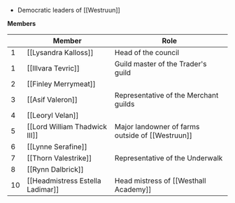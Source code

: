 - Democratic leaders of [[Westruun]]

**Members**

|     | Member                           | Role                                             |
| --- | -------------------------------- | ------------------------------------------------ |
| 1   | [[Lysandra Kalloss]]             | Head of the council                              |
| 1   | [[Illvara Tevric]]               | Guild master of the Trader's guild               |
| 2   | [[Finley Merrymeat]]             |                                                  |
| 3   | [[Asif Valeron]]                 | Representative of the Merchant guilds            |
| 4   | [[Leoryl Velan]]                 |                                                  |
| 5   | [[Lord William Thadwick III]]    | Major landowner of farms outside of [[Westruun]] |
| 6   | [[Lynne Serafine]]               |                                                  |
| 7   | [[Thorn Valestrike]]             | Representative of the Underwalk                  |
| 8   | [[Rynn Dalbrick]]                |                                                  |
| 10  | [[Headmistress Estella Ladimar]] | Head mistress of [[Westhall Academy]]            |
